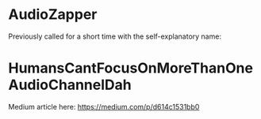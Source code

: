 # AudioZapper
Previously called for a short time with the self-explanatory name:
# HumansCantFocusOnMoreThanOneAudioChannelDah

Medium article here:
https://medium.com/p/d614c1531bb0
